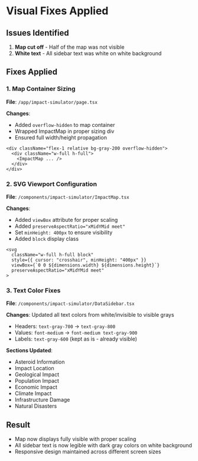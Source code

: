 # Visual Fixes Applied

## Issues Identified
1. **Map cut off** - Half of the map was not visible
2. **White text** - All sidebar text was white on white background

## Fixes Applied

### 1. Map Container Sizing
**File**: `/app/impact-simulator/page.tsx`

**Changes**:
- Added `overflow-hidden` to map container
- Wrapped ImpactMap in proper sizing div
- Ensured full width/height propagation

```tsx
<div className="flex-1 relative bg-gray-200 overflow-hidden">
  <div className="w-full h-full">
    <ImpactMap ... />
  </div>
</div>
```

### 2. SVG Viewport Configuration
**File**: `/components/impact-simulator/ImpactMap.tsx`

**Changes**:
- Added `viewBox` attribute for proper scaling
- Added `preserveAspectRatio="xMidYMid meet"`
- Set `minHeight: 400px` to ensure visibility
- Added `block` display class

```tsx
<svg
  className="w-full h-full block"
  style={{ cursor: "crosshair", minHeight: "400px" }}
  viewBox={`0 0 ${dimensions.width} ${dimensions.height}`}
  preserveAspectRatio="xMidYMid meet"
>
```

### 3. Text Color Fixes
**File**: `/components/impact-simulator/DataSidebar.tsx`

**Changes**: Updated all text colors from white/invisible to visible grays

- Headers: `text-gray-700` → `text-gray-800`
- Values: `font-medium` → `font-medium text-gray-900`
- Labels: `text-gray-600` (kept as is - already visible)

**Sections Updated**:
- Asteroid Information
- Impact Location
- Geological Impact
- Population Impact
- Economic Impact
- Climate Impact
- Infrastructure Damage
- Natural Disasters

## Result
- Map now displays fully visible with proper scaling
- All sidebar text is now legible with dark gray colors on white background
- Responsive design maintained across different screen sizes
